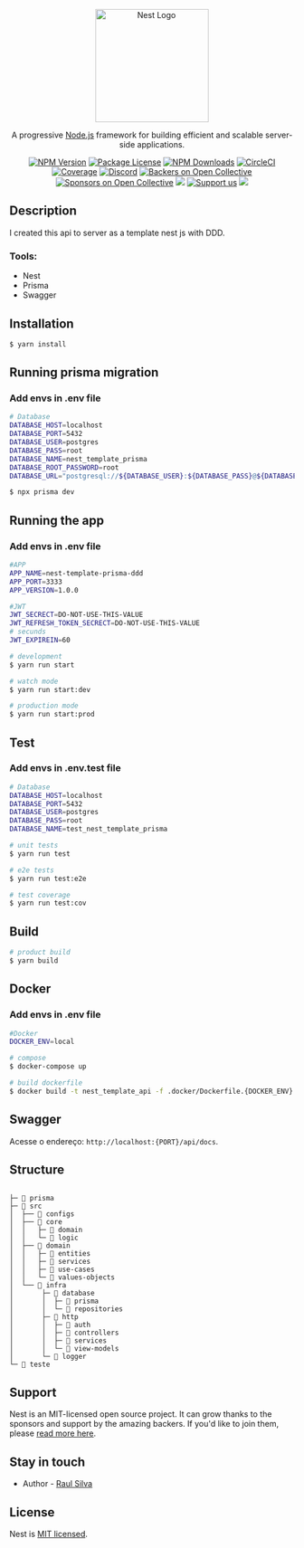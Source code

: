 <p align="center">
  <a href="http://nestjs.com/" target="blank"><img src="https://nestjs.com/img/logo-small.svg" width="200" alt="Nest Logo" /></a>
</p>

[circleci-image]: https://img.shields.io/circleci/build/github/nestjs/nest/master?token=abc123def456
[circleci-url]: https://circleci.com/gh/nestjs/nest

  <p align="center">A progressive <a href="http://nodejs.org" target="_blank">Node.js</a> framework for building efficient and scalable server-side applications.</p>
    <p align="center">
<a href="https://www.npmjs.com/~nestjscore" target="_blank"><img src="https://img.shields.io/npm/v/@nestjs/core.svg" alt="NPM Version" /></a>
<a href="https://www.npmjs.com/~nestjscore" target="_blank"><img src="https://img.shields.io/npm/l/@nestjs/core.svg" alt="Package License" /></a>
<a href="https://www.npmjs.com/~nestjscore" target="_blank"><img src="https://img.shields.io/npm/dm/@nestjs/common.svg" alt="NPM Downloads" /></a>
<a href="https://circleci.com/gh/nestjs/nest" target="_blank"><img src="https://img.shields.io/circleci/build/github/nestjs/nest/master" alt="CircleCI" /></a>
<a href="https://coveralls.io/github/nestjs/nest?branch=master" target="_blank"><img src="https://coveralls.io/repos/github/nestjs/nest/badge.svg?branch=master#9" alt="Coverage" /></a>
<a href="https://discord.gg/G7Qnnhy" target="_blank"><img src="https://img.shields.io/badge/discord-online-brightgreen.svg" alt="Discord"/></a>
<a href="https://opencollective.com/nest#backer" target="_blank"><img src="https://opencollective.com/nest/backers/badge.svg" alt="Backers on Open Collective" /></a>
<a href="https://opencollective.com/nest#sponsor" target="_blank"><img src="https://opencollective.com/nest/sponsors/badge.svg" alt="Sponsors on Open Collective" /></a>
  <a href="https://paypal.me/kamilmysliwiec" target="_blank"><img src="https://img.shields.io/badge/Donate-PayPal-ff3f59.svg"/></a>
    <a href="https://opencollective.com/nest#sponsor"  target="_blank"><img src="https://img.shields.io/badge/Support%20us-Open%20Collective-41B883.svg" alt="Support us"></a>
  <a href="https://twitter.com/nestframework" target="_blank"><img src="https://img.shields.io/twitter/follow/nestframework.svg?style=social&label=Follow"></a>
</p>
  <!--[![Backers on Open Collective](https://opencollective.com/nest/backers/badge.svg)](https://opencollective.com/nest#backer)
  [![Sponsors on Open Collective](https://opencollective.com/nest/sponsors/badge.svg)](https://opencollective.com/nest#sponsor)-->

## Description

I created this api to server as a template nest js with DDD.

### Tools:

- Nest
- Prisma
- Swagger

## Installation

```bash
$ yarn install
```

## Running prisma migration

### Add envs in .env file

```bash
# Database
DATABASE_HOST=localhost
DATABASE_PORT=5432
DATABASE_USER=postgres
DATABASE_PASS=root
DATABASE_NAME=nest_template_prisma
DATABASE_ROOT_PASSWORD=root
DATABASE_URL="postgresql://${DATABASE_USER}:${DATABASE_PASS}@${DATABASE_HOST}:${DATABASE_PORT}/${DATABASE_NAME}"
```

```bash
$ npx prisma dev
```

## Running the app

### Add envs in .env file

```bash
#APP
APP_NAME=nest-template-prisma-ddd
APP_PORT=3333
APP_VERSION=1.0.0

#JWT
JWT_SECRECT=DO-NOT-USE-THIS-VALUE
JWT_REFRESH_TOKEN_SECRECT=DO-NOT-USE-THIS-VALUE
# secunds
JWT_EXPIREIN=60
```

```bash
# development
$ yarn run start

# watch mode
$ yarn run start:dev

# production mode
$ yarn run start:prod
```

## Test

### Add envs in .env.test file

```bash
# Database
DATABASE_HOST=localhost
DATABASE_PORT=5432
DATABASE_USER=postgres
DATABASE_PASS=root
DATABASE_NAME=test_nest_template_prisma
```

```bash
# unit tests
$ yarn run test

# e2e tests
$ yarn run test:e2e

# test coverage
$ yarn run test:cov
```

## Build

```bash
# product build
$ yarn build
```

## Docker

### Add envs in .env file

```bash
#Docker
DOCKER_ENV=local
```

```bash
# compose
$ docker-compose up

# build dockerfile
$ docker build -t nest_template_api -f .docker/Dockerfile.{DOCKER_ENV} .
```

## Swagger

Acesse o endereço: `http://localhost:{PORT}/api/docs`.

## Structure

```

├─ 📁 prisma
├─ 📁 src
│  ├── 📁 configs
│  ├── 📁 core
│  │   ├─ 📁 domain
│  │   └─ 📁 logic
│  ├── 📁 domain
│  │   ├─ 📁 entities
│  │   ├─ 📁 services
│  │   ├─ 📁 use-cases
│  │   └─ 📁 values-objects
│  └── 📁 infra
│       ├─ 📁 database
│       │  ├─ 📁 prisma
│       │  └─ 📁 repositories
│       ├─ 📁 http
│       │  ├─ 📁 auth
│       │  ├─ 📁 controllers
│       │  ├─ 📁 services
│       │  └─ 📁 view-models
│       └─ 📁 logger
└─ 📁 teste
```

## Support

Nest is an MIT-licensed open source project. It can grow thanks to the sponsors and support by the amazing backers. If you'd like to join them, please [read more here](https://docs.nestjs.com/support).

## Stay in touch

- Author - [Raul Silva](https://www.linkedin.com/in/raul-silva-a9a6991a4/)

## License

Nest is [MIT licensed](LICENSE).
